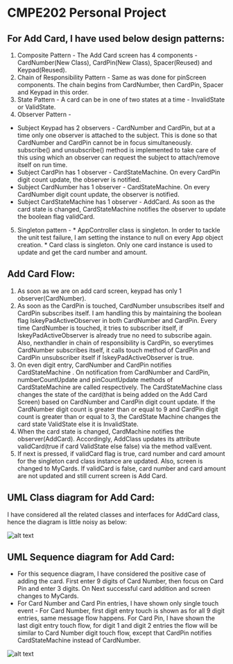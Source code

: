 # CMPE202 Personal Project

## For Add Card, I have used below design patterns:
1. Composite Pattern - The Add Card screen has 4 components - CardNumber(New Class), CardPin(New Class), Spacer(Reused) and Keypad(Reused).
2. Chain of Responsibility Pattern - Same as was done for pinScreen components. The chain begins from CardNumber, then CardPin, Spacer and Keypad in this order.
3. State Pattern - A card can be in one of two states at a time - InvalidState or ValidState. 
4. Observer Pattern -
  * Subject Keypad has 2 observers - CardNumber and CardPin, but at a time only one observer is attached to the subject. This is done so that CardNumber and CardPin cannot be in focus simultaneously. subscribe() and unsubscribe() method is implemented to take care of this using which an observer can request the subject to attach/remove itself on run time.
  * Subject CardPin has 1 observer - CardStateMachine. On every CardPin digit count update, the observer is notified.
  * Subject CardNumber has 1 observer - CardStateMachine. On every CardNumber digit count update, the observer is notified.
  * Subject CardStateMachine has 1 observer - AddCard. As soon as the card state is changed, CardStateMachine notifies the observer to update the boolean flag validCard.
  5. Singleton pattern -
    * AppController class is singleton. In order to tackle the unit test failure, I am setting the instance to null on every App object creation.
    * Card class is singleton. Only one card instance is used to update and get the card number and amount.

## Add Card Flow:

1. As soon as we are on add card screen, keypad has only 1 observer(CardNumber).
2. As soon as the CardPin is touched, CardNumber unsubscribes itself and CardPin subscribes itself. I am handling this by maintaining the boolean flag IskeyPadActiveObserver in both CardNumber and CardPin. Every time CardNumber is touched, it tries to subscriber itself, if IskeyPadActiveObserver is already true no need to subscribe again. Also, nexthandler in chain of responsibility is CardPin, so everytimes CardNumber subscribes itself, it calls touch method of CardPin and CardPin unsubscriber itself if IskeyPadActiveObserver is true.
3. On even digit entry, CardNumber and CardPin notifies CardStateMachine . On notification from CardNumber and CardPin, numberCountUpdate and pinCountUpdate methods of CardStateMachine are called respectively. The CardStateMachine class changes the state of the card(that is being added on the Add Card Screen) based on CardNumber and CardPin digit count update. If the CardNumber digit count is greater than or equal to 9 and CardPin digit count is greater than or equal to 3, the CardState Machine changes the card state ValidState else it is InvalidState.
4. When the card state is changed, CardMachine notifies the observer(AddCard). Accordingly, AddClass updates its attribute validCard(true if card ValidState else false) via the method valEvent.
5. If next is pressed, if validCard flag is true, card number and card amount for the singleton card class instance are updated. Also, screen is changed to MyCards. If validCard is false, card number and card amount are not updated and still current screen is Add Card.

## UML Class diagram for Add Card:

I have considered all the related classes and interfaces for AddCard class, hence the diagram is little noisy as below:

![alt text](https://github.com/nguyensjsu/cmpe202-wamiquem/blob/master/starbucks-class_diagram.png "Starbucks Project UML class diagram")

## UML Sequence diagram  for Add Card:

* For this sequence diagram, I have considered the positive case of adding the card. First enter 9 digits of Card Number, then focus on Card Pin and enter 3 digits. On Next successful card addition and screen changes to MyCards.
* For Card Number and Card Pin entries, I have shown only single touch event - For Card Number, first digit entry touch is shown as for all 9 digit entries, same message flow happens. For Card Pin, I have shown the last digit entry touch flow, for digit 1 and digit 2 entries the flow will be similar to Card Number digit touch flow, except that CardPin notifies CardStateMachine instead of CardNumber.

![alt text](https://github.com/nguyensjsu/cmpe202-wamiquem/blob/master/starbucks-sequence_diagram.png "Starbucks Project UML sequence diagram")
